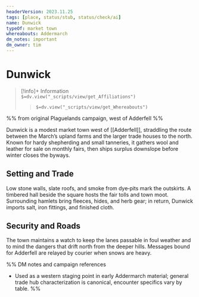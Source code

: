 ```yaml
---
headerVersion: 2023.11.25
tags: [place, status/stub, status/check/ai]
name: Dunwick
typeOf: market town
whereabouts: Addermarch
dm_notes: important
dm_owner: tim
---
```

# Dunwick
>[!info]+ Information  
> `$=dv.view("_scripts/view/get_Affiliations")`  
>> `$=dv.view("_scripts/view/get_Whereabouts")`

%% from original Plaguelands campaign, west of Adderfell %%

Dunwick is a modest market town west of [[Adderfell]], straddling the route between the March’s upland farms and the larger trade houses to the north. Known for hardy shepherding and small tanneries, it gathers wool and leather for sale on monthly fairs, then ships surplus downslope before winter closes the byways.

## Setting and Trade
Low stone walls, slate roofs, and smoke from dye‑pits mark the outskirts. A timbered hall beside the square hosts the fair tolls and town moot. Surrounding hamlets bring fleeces, hides, and herb gear; in return, Dunwick imports salt, iron fittings, and finished cloth.

## Security and Roads
The town maintains a watch to keep the lanes passable in foul weather and to mind the dangers that drift north from the deeper hills. Messages bound for Adderfell are relayed by courier when snows are heavy.

%%
DM notes and campaign references
- Used as a western staging point in early Addermarch material; general trade hub characterization is canonical, encounter specifics vary by table.
%%
